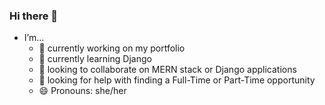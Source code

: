 ### Hi there 👋

- I’m...
  - 🔭 currently working on my portfolio
  - 🌱 currently learning Django
  - 👯 looking to collaborate on MERN stack or Django applications
  - 🤔 looking for help with finding a Full-Time or Part-Time opportunity
  - 😄 Pronouns: she/her

